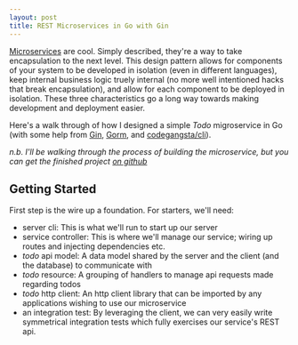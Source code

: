 ```yaml
---
layout: post
title: REST Microservices in Go with Gin
---
```

[Microservices](http://martinfowler.com/articles/microservices.html) are cool. Simply described, they're a way to take encapsulation to the next level. This design pattern allows for components of your system to be developed in isolation (even in different languages), keep internal business logic truely internal (no more well intentioned hacks that break encapsulation), and allow for each component to be deployed in isolation. These three characteristics go a long way towards making development and deployment easier.

Here's a walk through of how I designed a simple _Todo_ migroservice in Go (with some help from [Gin](http://gin-gonic.github.io/gin/), [Gorm](https://github.com/jinzhu/gorm), and [codegangsta/cli](https://github.com/codegangsta/cli)).

<!--more-->

_n.b. I'll be walking through the process of building the microservice, but you can get the finished project [on github](https://github.com/benschw/go-todo)_

## Getting Started

First step is the wire up a foundation. For starters, we'll need:

- server cli: This is what we'll run to start up our server
- service controller: This is where we'll manage our service; wiring up routes and injecting dependencies etc.
- _todo_ api model: A data model shared by the server and the client (and the database) to communicate with
- _todo_ resource: A grouping of handlers to manage api requests made regarding todos 
- _todo_ http client: An http client library that can be imported by any applications wishing to use our microservice
- an integration test: By leveraging the client, we can very easily write symmetrical integration tests which fully exercises our service's REST api. 


